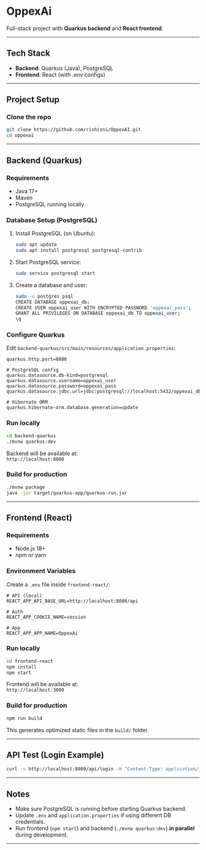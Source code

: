 # OppexAi

Full-stack project with **Quarkus backend** and **React frontend**.

---

##  Tech Stack
- **Backend**: Quarkus (Java), PostgreSQL  
- **Frontend**: React (with .env configs)  

---

##  Project Setup  

### Clone the repo
```bash
git clone https://github.com/rishisni/OppexAI.git
cd oppexai
```

---

## Backend (Quarkus)

### Requirements
- Java 17+
- Maven
- PostgreSQL running locally

### Database Setup (PostgreSQL)
1. Install PostgreSQL (on Ubuntu):
   ```bash
   sudo apt update
   sudo apt install postgresql postgresql-contrib
   ```

2. Start PostgreSQL service:
   ```bash
   sudo service postgresql start
   ```

3. Create a database and user:
   ```bash
   sudo -u postgres psql
   CREATE DATABASE oppexai_db;
   CREATE USER oppexai_user WITH ENCRYPTED PASSWORD 'oppexai_pass';
   GRANT ALL PRIVILEGES ON DATABASE oppexai_db TO oppexai_user;
   \q
   ```

### Configure Quarkus
Edit `backend-quarkus/src/main/resources/application.properties`:

```properties
quarkus.http.port=8080

# PostgreSQL config
quarkus.datasource.db-kind=postgresql
quarkus.datasource.username=oppexai_user
quarkus.datasource.password=oppexai_pass
quarkus.datasource.jdbc.url=jdbc:postgresql://localhost:5432/oppexai_db

# Hibernate ORM
quarkus.hibernate-orm.database.generation=update
```

### Run locally
```bash
cd backend-quarkus
./mvnw quarkus:dev
```
Backend will be available at:  
 `http://localhost:8080`

### Build for production
```bash
./mvnw package
java -jar target/quarkus-app/quarkus-run.jar
```

---

##  Frontend (React)

### Requirements
- Node.js 18+
- npm or yarn

### Environment Variables
Create a `.env` file inside `frontend-react/`:

```env
# API (local)
REACT_APP_API_BASE_URL=http://localhost:8080/api

# Auth
REACT_APP_COOKIE_NAME=session

# App
REACT_APP_APP_NAME=OppexAi
```

### Run locally
```bash
cd frontend-react
npm install
npm start
```
Frontend will be available at:  
`http://localhost:3000`

### Build for production
```bash
npm run build
```
This generates optimized static files in the `build/` folder.

---

## API Test (Login Example)

```bash
curl -v http://localhost:8080/api/login -H "Content-Type: application/json" -d '{"email":"test@example.com","password":"password123"}'
```

---

##  Notes
- Make sure PostgreSQL is running before starting Quarkus backend.  
- Update `.env` and `application.properties` if using different DB credentials.  
- Run frontend (`npm start`) and backend (`./mvnw quarkus:dev`) **in parallel** during development.  

---
